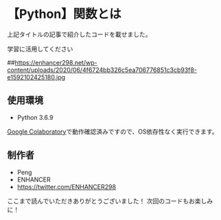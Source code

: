 # 【Python】関数とは

上記タイトルの記事で紹介したコードを載せました。

学習に活用してください

##https://enhancer298.net/wp-content/uploads/2020/06/4f6724bb326c5ea706776851c3cb93f8-e1592102425180.jpg

## 使用環境

* Python 3.6.9

[Google Colaboratory](https://www.anaconda.com/distribution/)で動作確認済みですので、OS依存性なく実行できます。


## 制作者

* Peng
* ENHANCER
* https://twitter.com/ENHANCER298

ここまで読んでいただきありがとうございました！
次回のコードもお楽しみに！

